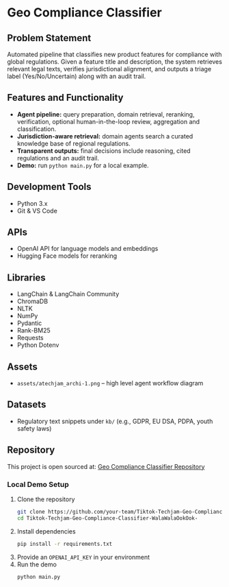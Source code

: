 # Geo Compliance Classifier

## Problem Statement
Automated pipeline that classifies new product features for compliance with global regulations. Given a feature title and description, the system retrieves relevant legal texts, verifies jurisdictional alignment, and outputs a triage label (Yes/No/Uncertain) along with an audit trail.

## Features and Functionality
- **Agent pipeline:** query preparation, domain retrieval, reranking, verification, optional human-in-the-loop review, aggregation and classification.
- **Jurisdiction-aware retrieval:** domain agents search a curated knowledge base of regional regulations.
- **Transparent outputs:** final decisions include reasoning, cited regulations and an audit trail.
- **Demo:** run `python main.py` for a local example.

## Development Tools
- Python 3.x
- Git & VS Code

## APIs
- OpenAI API for language models and embeddings
- Hugging Face models for reranking

## Libraries
- LangChain & LangChain Community
- ChromaDB
- NLTK
- NumPy
- Pydantic
- Rank-BM25
- Requests
- Python Dotenv

## Assets
- `assets/atechjam_archi-1.png` – high level agent workflow diagram

## Datasets
- Regulatory text snippets under `kb/` (e.g., GDPR, EU DSA, PDPA, youth safety laws)

## Repository
This project is open sourced at: [Geo Compliance Classifier Repository](https://github.com/your-team/Tiktok-Techjam-Geo-Compliance-Classifier-WalaWalaOokOok-)

### Local Demo Setup
1. Clone the repository
   ```bash
   git clone https://github.com/your-team/Tiktok-Techjam-Geo-Compliance-Classifier-WalaWalaOokOok-.git
   cd Tiktok-Techjam-Geo-Compliance-Classifier-WalaWalaOokOok-
   ```
2. Install dependencies
   ```bash
   pip install -r requirements.txt
   ```
3. Provide an `OPENAI_API_KEY` in your environment
4. Run the demo
   ```bash
   python main.py
   ```
